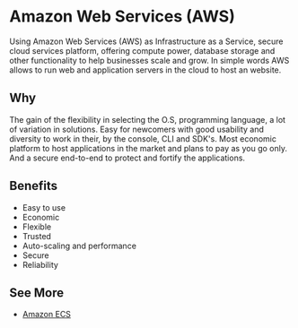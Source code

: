 # Amazon Web Services (AWS)

Using Amazon Web Services (AWS) as Infrastructure as a Service, secure cloud services platform, offering compute power, database storage and other functionality to help businesses scale and grow. In simple words AWS allows to run web and application servers in the cloud to host an website.

## Why

The gain of the flexibility in selecting the O.S, programming language, a lot of variation in solutions. Easy for newcomers with good usability and diversity to work in their, by the console, CLI and SDK's. Most economic platform to host applications in the market and plans to pay as you go only. And a secure end-to-end to protect and fortify the applications.

## Benefits

- Easy to use
- Economic
- Flexible
- Trusted
- Auto-scaling and performance
- Secure
- Reliability


## See More
- [Amazon ECS](./ecs.md)
